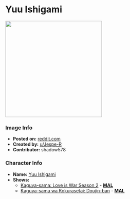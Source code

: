 # Yuu Ishigami

<img src="https://raw.githubusercontent.com/shadow578/Project-Padoru/master/Padoru/U_Jespe-R/love-is-war-yu-ishigami.png" height="300">

### Image Info
* **Posted on:**     [reddit.com](https://www.reddit.com/r/Padoru/comments/fn7j4t/daily_padoru_82_yu_ishigami_kaguyasama_love_is_war/)
* **Created by:**    [u/Jespe-R](https://github.com/shadow578/Project-Padoru/blob/master/table-of-contents/creators/uJespeR.md)
* **Contributor:**   shadow578

### Character Info
* **Name:**   [Yuu Ishigami](https://myanimelist.net/character/143185)
* **Shows:**
  * [Kaguya-sama: Love is War Season 2](https://github.com/shadow578/Project-Padoru/blob/master/table-of-contents/shows/KaguyasamaLoveisWarSeason2.md) - [__MAL__](https://myanimelist.net/anime/40591/Kaguya-sama_wa_Kokurasetai__Tensai-tachi_no_Renai_Zunousen)
  * [Kaguya-sama wa Kokurasetai: Doujin-ban](https://github.com/shadow578/Project-Padoru/blob/master/table-of-contents/shows/KaguyasamawaKokurasetaiDoujinban.md) - [__MAL__](https://myanimelist.net/manga/114871/Kaguya-sama_wa_Kokurasetai__Doujin-ban)


